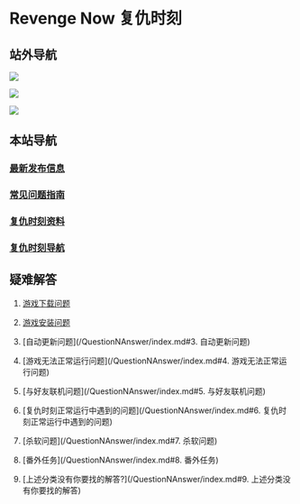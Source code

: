# Revenge Now 复仇时刻

## 站外导航
[![](https://gitee.com/Zero_Fanker/Revenge-Now-Wiki/raw/master/LOGO_Tieba.jpg)](https://tieba.baidu.com/f?kw=%E5%A4%8D%E4%BB%87%E6%97%B6%E5%88%BB&ie=utf-8)

[![](https://gitee.com/Zero_Fanker/Revenge-Now-Wiki/raw/master/LOGO_Bilibili.jpg)](https://space.bilibili.com/25328668)

[![](https://gitee.com/Zero_Fanker/Revenge-Now-Wiki/raw/master/LOGO_MODDB.jpg)](https://www.moddb.com/mods/revenge-now)

## 本站导航
### [最新发布信息](./Publishment.md)

### [常见问题指南](/QuestionNAnswer/index.md)

### [复仇时刻资料](./复仇时刻资料.md)

### [复仇时刻导航](./链接导航.md)

## 疑难解答 

1. [游戏下载问题](/QuestionNAnswer/index.md#_1-游戏下载问题)

2. [游戏安装问题](/QuestionNAnswer/游戏安装问题.md)

3. [自动更新问题](/QuestionNAnswer/index.md#3. 自动更新问题)

4. [游戏无法正常运行问题](/QuestionNAnswer/index.md#4. 游戏无法正常运行问题)

5. [与好友联机问题](/QuestionNAnswer/index.md#5. 与好友联机问题)

6. [复仇时刻正常运行中遇到的问题](/QuestionNAnswer/index.md#6. 复仇时刻正常运行中遇到的问题)

7. [杀软问题](/QuestionNAnswer/index.md#7. 杀软问题)

8. [番外任务](/QuestionNAnswer/index.md#8. 番外任务)

9. [上述分类没有你要找的解答?](/QuestionNAnswer/index.md#9. 上述分类没有你要找的解答)
